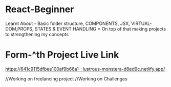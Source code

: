 # React-Beginner
Learnt About - Basic folder structure, COMPONENTS, JSX, VIRTUAL-DOM,PROPS, STATES &amp; EVENT HANDLING = On top of that making projects to strengthening my concepts
# Form-^th Project Live Link




https://641c9115dfbee100af9b66a1--lustrous-monstera-d8ed9c.netlify.app/


//Working on freelancing project
//Working on Challenges

